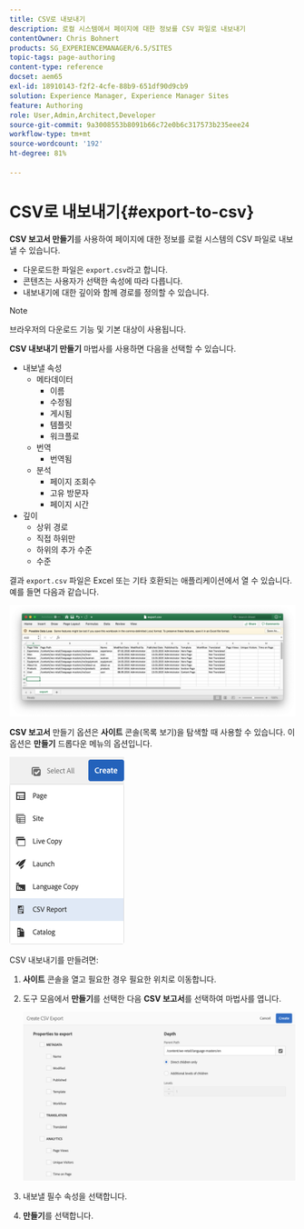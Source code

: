 ```yaml
---
title: CSV로 내보내기
description: 로컬 시스템에서 페이지에 대한 정보를 CSV 파일로 내보내기
contentOwner: Chris Bohnert
products: SG_EXPERIENCEMANAGER/6.5/SITES
topic-tags: page-authoring
content-type: reference
docset: aem65
exl-id: 18910143-f2f2-4cfe-88b9-651df90d9cb9
solution: Experience Manager, Experience Manager Sites
feature: Authoring
role: User,Admin,Architect,Developer
source-git-commit: 9a3008553b8091b66c72e0b6c317573b235eee24
workflow-type: tm+mt
source-wordcount: '192'
ht-degree: 81%

---
```


# CSV로 내보내기{#export-to-csv}

**CSV 보고서 만들기**&#x200B;를 사용하여 페이지에 대한 정보를 로컬 시스템의 CSV 파일로 내보낼 수 있습니다.

* 다운로드한 파일은 `export.csv`라고 합니다.
* 콘텐츠는 사용자가 선택한 속성에 따라 다릅니다.
* 내보내기에 대한 깊이와 함께 경로를 정의할 수 있습니다.

>[!NOTE]
>
>브라우저의 다운로드 기능 및 기본 대상이 사용됩니다.

**CSV 내보내기 만들기** 마법사를 사용하면 다음을 선택할 수 있습니다.

* 내보낼 속성
   * 메타데이터
      * 이름
      * 수정됨
      * 게시됨
      * 템플릿
      * 워크플로
   * 번역
      * 번역됨
   * 분석
      * 페이지 조회수
      * 고유 방문자
      * 페이지 시간
* 깊이
   * 상위 경로
   * 직접 하위만
   * 하위의 추가 수준
   * 수준

결과 `export.csv` 파일은 Excel 또는 기타 호환되는 애플리케이션에서 열 수 있습니다. 예를 들면 다음과 같습니다.

![etc-01](assets/etc-01.png)

**CSV 보고서** 만들기 옵션은 **사이트** 콘솔(목록 보기)을 탐색할 때 사용할 수 있습니다. 이 옵션은 **만들기** 드롭다운 메뉴의 옵션입니다.

![etc-02](assets/etc-02.png)

CSV 내보내기를 만들려면:

1. **사이트** 콘솔을 열고 필요한 경우 필요한 위치로 이동합니다.
1. 도구 모음에서 **만들기**&#x200B;를 선택한 다음 **CSV 보고서**&#x200B;를 선택하여 마법사를 엽니다.

   ![etc-03](assets/etc-03.png)

1. 내보낼 필수 속성을 선택합니다.
1. **만들기**&#x200B;를 선택합니다.
